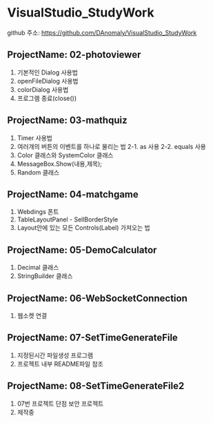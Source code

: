 # VisualStudio_StudyWork
github 주소: https://github.com/DAnomaly/VisualStudio_StudyWork

## ProjectName: 02-photoviewer
1. 기본적인 Dialog 사용법
2. openFileDialog 사용법
3. colorDialog 사용법
4. 프로그램 종료(close())

## ProjectName: 03-mathquiz
1. Timer 사용법
2. 여러개의 버튼의 이벤트를 하나로 물리는 법
   2-1. as 사용
   2-2. equals 사용
3. Color 클래스와 SystemColor 클래스
4. MessageBox.Show(내용,제목);
5. Random 클래스

## ProjectName: 04-matchgame
1. Webdings 폰트
2. TableLayoutPanel - SellBorderStyle
3. Layout안에 있는 모든 Controls(Label) 가져오는 법

## ProjectName: 05-DemoCalculator
1. Decimal 클래스
2. StringBuilder 클래스

## ProjectName: 06-WebSocketConnection
1. 웹소켓 연결

## ProjectName: 07-SetTimeGenerateFile
1. 지정된시간 파일생성 프로그램
2. 프로젝트 내부 README파일 참조

## ProjectName: 08-SetTimeGenerateFile2
1. 07번 프로젝트 단점 보안 프로젝트
2. 제작중
